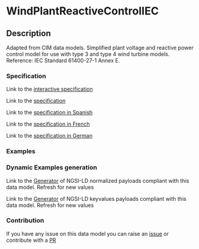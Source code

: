 # WindPlantReactiveControlIEC

## Description 

Adapted from CIM data models. Simplified plant voltage and reactive power control model for use with type 3 and type 4 wind turbine models.  Reference: IEC Standard 61400-27-1 Annex E.
### Specification

Link to the [interactive specification](https://swagger.lab.fiware.org/?url=https://smart-data-models.github.io/dataModel.EnergyCIM/WindPlantReactiveControlIEC/swagger.yaml)

Link to the [specification](https://smart-data-models.github.io/dataModel.EnergyCIM/WindPlantReactiveControlIEC/doc/spec.md)

Link to the [specification in Spanish](https://smart-data-models.github.io/dataModel.EnergyCIM/WindPlantReactiveControlIEC/doc/spec_ES.md)

Link to the [specification in French](https://smart-data-models.github.io/dataModel.EnergyCIM/WindPlantReactiveControlIEC/doc/spec_FR.md)

Link to the [specification in German](https://smart-data-models.github.io/dataModel.EnergyCIM/WindPlantReactiveControlIEC/doc/spec_DE.md)
### Examples
### Dynamic Examples generation

Link to the [Generator](https://smartdatamodels.org/extra/ngsi-ld_generator_v0.92.php?schemaUrl=https://raw.githubusercontent.com/smart-data-models/dataModel.EnergyCIM/master/WindPlantReactiveControlIEC/schema.json&email=info@smartdatamodels.org) of NGSI-LD normalized payloads compliant with this data model. Refresh for new values

Link to the [Generator](https://smartdatamodels.org/extra/ngsi-ld_generator_keyvalues_v0.92.php?schemaUrl=https://raw.githubusercontent.com/smart-data-models/dataModel.EnergyCIM/master/WindPlantReactiveControlIEC/schema.json&email=info@smartdatamodels.org) of NGSI-LD keyvalues payloads compliant with this data model. Refresh for new values
### Contribution

 If you have any issue on this data model you can raise an [issue](https://github.com/smart-data-models/dataModel.EnergyCIM/issues)  or contribute with a [PR](https://github.com/smart-data-models/dataModel.EnergyCIM/pulls)